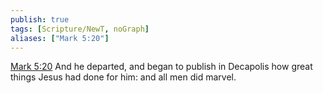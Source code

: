 ```yaml
---
publish: true
tags: [Scripture/NewT, noGraph]
aliases: ["Mark 5:20"]
---
```

[Mark 5:20](https://churchofjesuschrist.org/study/scriptures/nt/mark/5?lang=eng&id=p20#p20) And he departed, and began to publish in Decapolis how great things Jesus had done for him: and all men did marvel.
